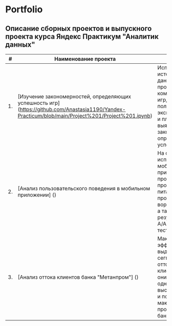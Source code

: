 # Portfolio

## Описание сборных проектов и выпускного проекта курса Яндекс Практикум "Аналитик данных"

| # | Наименование проекта | Описание | Стек |
|-----|-----|-----|-----|
| 1. | [Изучение закономерностей, определяющих успешность игр] (https://github.com/Anastasia1190/Yandex-Practicum/blob/main/Project%201/Project%201.ipynb) | Используя исторические данные о продажах компьютерных игр, оценки пользователей и экспертов, жанры и платформы, выявить закономерности, определяющие успешность игры | Python, Pandas, NumPy, Matplotlib, предобработка данных, исследовательсктй анализ данных, описательная статистика, проверка статистических гипотез |
| 2. | [Анализ пользовательского поведения в мобильном приложении] () | На основе данных использования мобильного приложения для продажи продуктов питания проанализировать воронку продаж, а также оценить результаты A/A/B-тестирования | Python, Pandas, Seaborn, Matplotlib, A\B-тестирование, Plotly, событийная аналитика, продуктовые метрики, проверка статистических гипотез, визуализация данных |
| 3. | [Анализ оттока клиентов банка "Метанпром"] () | Максимально эффективно выделить сегменты отточных клиентов, чтобы они были однородными, высокоотточными и покрывали максимум проблемных зон банка. | Python, Pandas, Matplotlib, Plotly, Tableu, проверка статистических гипотез, визуализация данных, категоризация данных |
